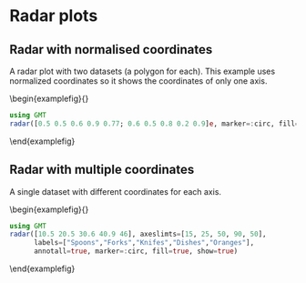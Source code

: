 # Radar plots

## Radar with normalised coordinates

A radar plot with two datasets (a polygon for each). This example uses normalized coordinates
so it shows the coordinates of only one axis.

\begin{examplefig}{}
```julia
using GMT
radar([0.5 0.5 0.6 0.9 0.77; 0.6 0.5 0.8 0.2 0.9]e, marker=:circ, fill=true, show=true)
```
\end{examplefig}


## Radar with multiple coordinates

A single dataset with different coordinates for each axis.

\begin{examplefig}{}
```julia
using GMT
radar([10.5 20.5 30.6 40.9 46], axeslimts=[15, 25, 50, 90, 50],
      labels=["Spoons","Forks","Knifes","Dishes","Oranges"],
      annotall=true, marker=:circ, fill=true, show=true)
```
\end{examplefig}